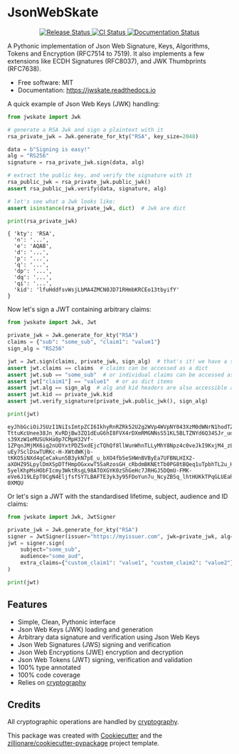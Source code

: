 # JsonWebSkate


<p align="center">
<a href="https://pypi.python.org/pypi/jwskate">
    <img src="https://img.shields.io/pypi/v/jwskate.svg"
        alt = "Release Status">
</a>

<a href="https://github.com/guillp/jwskate/actions">
    <img src="https://github.com/guillp/jwskate/actions/workflows/main.yml/badge.svg?branch=release" alt="CI Status">
</a>

<a href="https://jwskate.readthedocs.io/en/latest/?badge=latest">
    <img src="https://readthedocs.org/projects/jwskate/badge/?version=latest" alt="Documentation Status">
</a>

</p>


A Pythonic implementation of Json Web Signature, Keys, Algorithms, Tokens and Encryption (RFC7514 to 7519). It also
implements a few extensions like ECDH Signatures (RFC8037), and JWK Thumbprints (RFC7638).

* Free software: MIT
* Documentation: <https://jwskate.readthedocs.io>


A quick example of Json Web Keys (JWK) handling:

```python
from jwskate import Jwk

# generate a RSA Jwk and sign a plaintext with it
rsa_private_jwk = Jwk.generate_for_kty("RSA", key_size=2048)

data = b"Signing is easy!"
alg = "RS256"
signature = rsa_private_jwk.sign(data, alg)

# extract the public key, and verify the signature with it
rsa_public_jwk = rsa_private_jwk.public_jwk()
assert rsa_public_jwk.verify(data, signature, alg)

# let's see what a Jwk looks like:
assert isinstance(rsa_private_jwk, dict)  # Jwk are dict

print(rsa_private_jwk)
```
```
{ 'kty': 'RSA',
  'n': '...',
  'e': 'AQAB',
  'd': '...',
  'p': '...',
  'q': '...',
  'dp': '...',
  'dq': '...',
  'qi': '...',
  'kid': 'lfuHddfsvWsjLbMA4ZMCN0JD71RHmbKRCEo13tbyifY'
}
```

Now let's sign a JWT containing arbitrary claims:

```python
from jwskate import Jwk, Jwt

private_jwk = Jwk.generate_for_kty("RSA")
claims = {"sub": "some_sub", "claim1": "value1"}
sign_alg = "RS256"

jwt = Jwt.sign(claims, private_jwk, sign_alg)  # that's it! we have a signed JWT
assert jwt.claims == claims  # claims can be accessed as a dict
assert jwt.sub == "some_sub"  # or individual claims can be accessed as attributes
assert jwt["claim1"] == "value1"  # or as dict items
assert jwt.alg == sign_alg  # alg and kid headers are also accessible as attributes
assert jwt.kid == private_jwk.kid
assert jwt.verify_signature(private_jwk.public_jwk(), sign_alg)

print(jwt)
```
```
eyJhbGciOiJSUzI1NiIsImtpZCI6IkhyRnRZRk52U2g2WVp4WVpNY043XzM0dWNrN1hodTZFT2JoLWhkQVdqbHMifQ.eyJzdWIiOiJzb21lX3N1YiIsImNsYWltMSI6InZhbHVlMSJ9.RiBmKWC1Tu2IgUZNqSv84Gv1X-TttuKcUnee38Jn_KvRDjBw3ZQ1dEuG6hI8FVX4rDXmRMGNNsS51KL5BLTZNYd6Q34SJr_udIkwlW6xW-s39XzW1eMUSUkHa0p7CMpH32Vf-1ZPqnJMjMX6iq2nUOYxtPDZ5xdEjcTQhQf8llWunWhnTLLyMhY8Npz4c0veJkI9KxjM4_zLchpM0TR7OleBqflmbOzU14z2490K8VhHOfGxBr7Hj1WHvFMwC77qPU6jr6TSmHMFy5WvERfkbfpNgRQPFBWBDXT2uuWbFELUZHjfjaVA-uEy7SclDswTURKc-H-XWtdWKjb-tKKO5iNXd4qCeCakun5B3ykN7pE_u_bXO4fb5eSHWnBVByEa7UFBNLHIX2-aXOHZ95LpylDmXSpDTfHmpOGxxwT5SaRzosGH_cRbdmBKNEtTb0PG8tBQeq1uTpbhTL2u_H0KHUN8_C5GO5-5yelKhpMsHObFIcmy3WktRsgL98ATOXGYK0zShGeHc7JRHGJ5DQmU-FMK-eVe6J19LEpT0CgN4EljfsfSY7LBAFTE3yk3y95FDoYun7u_NcyZB5q_lhtHUKkTPqGLUEahNKCbn85AjMA8oLjlsAH123Hwz89NpxSY_FFWxSkUPAz477LWJUbgwGZhXUZYSFUQzk5DQ-0XMQU
```

Or let's sign a JWT with the standardised lifetime, subject, audience and ID claims:
```python
from jwskate import Jwk, JwtSigner

private_jwk = Jwk.generate_for_kty("RSA")
signer = JwtSigner(issuer="https://myissuer.com", jwk=private_jwk, alg="RS256")
jwt = signer.sign(
    subject="some_sub",
    audience="some_aud",
    extra_claims={"custom_claim1": "value1", "custom_claim2": "value2"},
)

print(jwt)
```

## Features

* Simple, Clean, Pythonic interface
* Json Web Keys (JWK) loading and generation
* Arbitrary data signature and verification using Json Web Keys
* Json Web Signatures (JWS) signing and verification
* Json Web Encryptions (JWE) encryption and decryption
* Json Web Tokens (JWT) signing, verification and validation
* 100% type annotated
* 100% code coverage
* Relies on [cryptography](https://cryptography.io)

## Credits

All cryptographic operations are handled by [cryptography](https://cryptography.io).

This package was created with [Cookiecutter](https://github.com/audreyr/cookiecutter) and the [zillionare/cookiecutter-pypackage](https://github.com/zillionare/cookiecutter-pypackage) project template.
